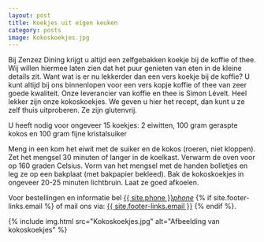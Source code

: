 ```yaml
---
layout: post
title: Koekjes uit eigen keuken
category: posts
image: Kokoskoekjes.jpg
---
```


Bij Zenzez Dining krijgt u altijd een zelfgebakken koekje bij de koffie of thee. Wij willen hiermee laten zien dat het puur genieten van eten in de kleine details zit. Want wat is er nu lekkerder dan een vers koekje bij de koffie? U kunt altijd bij ons binnenlopen voor een vers kopje koffie of thee van zeer goede kwaliteit. Onze leverancier van koffie en thee is Simon Lévelt. Heel lekker zijn onze kokoskoekjes. We geven u hier het recept, dan kunt u ze zelf thuis uitproberen. Ze zijn glutenvrij.

U heeft nodig voor ongeveer 15 koekjes:
2 eiwitten,
100 gram geraspte kokos en
100 gram fijne kristalsuiker

Meng in een kom het eiwit met de suiker en de kokos (roeren, niet kloppen).  Zet het mengsel 30 minuten of langer in de koelkast. Verwarm de oven voor op 160 graden Celsius. Vorm van het mengsel met de handen bolletjes en leg ze op een bakplaat (met bakpapier bekleed). Bak de kokoskoekjes in ongeveer 20-25 minuten lichtbruin. Laat ze goed afkoelen.

Voor bestellingen en informatie bel <a href="tel:{{ site:phone }}">{{ site.phone }}</a><a href="tel:{{ site:phone }}"><i class="w3-margin-left material-icons">phone</i></a> {% if site.footer-links.email %}
of mail ons via: <a href="mailto:{{ site.footer-links.email }}?Subject=Information" target="_top">{{ site.footer-links.email }}</a>
{% endif %}.

{% include img.html src="Kokoskoekjes.jpg" alt="Afbeelding van kokoskoekjes" %}

